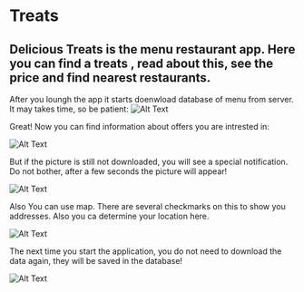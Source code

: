 # Treats
## Delicious Treats is the menu restaurant app. Here you can find a treats , read about this, see the price and find nearest restaurants.


After you loungh the app it starts doenwload database of menu from server. It may takes time, so be patient:
![Alt Text](https://thumbs.gfycat.com/FearfulCourageousAmazonparrot-size_restricted.gif)


Great! Now you can find information about offers you are intrested in:

![Alt Text](https://thumbs.gfycat.com/AmbitiousShockedHeifer-size_restricted.gif)

But if the picture is still not downloaded, you will see a special notification. Do not bother, after a few seconds the picture will appear!

![Alt Text](https://thumbs.gfycat.com/ForkedUnderstatedArchaeocete-size_restricted.gif)

Also You can use map. There are several checkmarks on this to show you addresses. Also you ca determine your location here.

![Alt Text](https://thumbs.gfycat.com/ScentedMinorDipper-size_restricted.gif)

The next time you start the application, you do not need to download the data again, they will be saved in the database!

![Alt Text](https://thumbs.gfycat.com/GoldenSlushyAbyssiniancat-size_restricted.gif)
